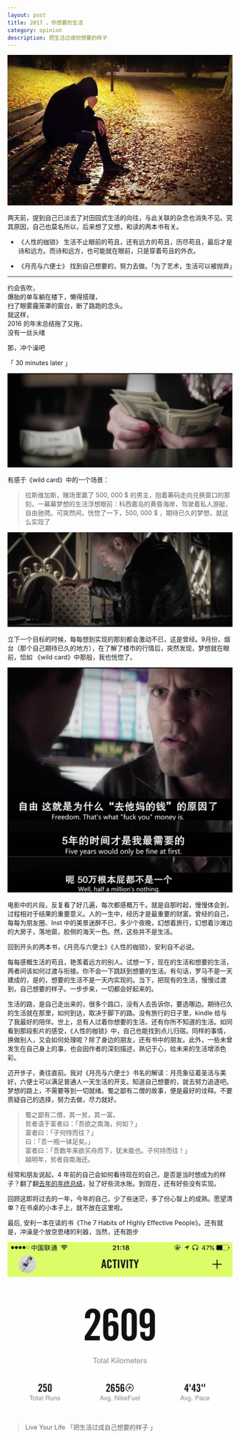 ```yaml
---
layout: post
title: 2017 ，你想要的生活
category: opinion
description: 把生活过成你想要的样子
---
```


![think what](/images/2016_12/think-what.jpeg)

两天前，提到自己已淡去了对田园式生活的向往，与此关联的杂念也消失不见。究其原因，自己也莫名所以，后来想了又想，和读的两本书有关。
<br/>

* 《人性的枷锁》 
生活不止眼前的苟且，还有远方的苟且，历尽苟且，最后才是诗和远方。而诗和远方，也可能就在眼前，只是穿着苟且的外衣。  

* 《月亮与六便士》 
找到自己想要的，努力去做。「为了艺术，生活可以被抛弃」  

------

约会告吹，   
爆胎的单车躺在楼下，懒得搭理，  
扫了眼雾霾笼罩的窗台，断了路跑的念头。  
就这样，  
2016 的年末总结拖了又拖，  
没有一丝头绪    

那，冲个澡吧

「 30 minutes later 」

![money](/images/2016_12/money.jpeg)

有感于《wild card》中的一个场景：  

> 拉斯维加斯，赌场里赢了 500, 000 $ 的男主，抱着筹码走向兑换窗口的那刻，一幕幕梦想的生活浮想眼前：科西嘉岛的黄昏海岸，驾驶着私人游艇，自由驰骋。可突然间，恍惚了一下，500, 000 $ ，期待已久的梦想，就这么实现了

![puzzle](/images/2016_12/puzzle.jpeg)

立下一个目标的时候，每每想到实现的那刻都会激动不已，这是曾经。9月份，烟台（那个自己期待已久的地方），在了解了楼市的行情后，突然发现，梦想就在眼前，恰如 《wild card》中那般，我也恍惚了。

![thoughts](/images/2016_12/thoughts.jpeg)

电影中的片段，反复看了好几遍，每次都感概万千。就是自那时起，慢慢体会到，过程相对于结果的重要意义。人的一生中，经历才是最重要的财富。曾经的自己，每每为朋友圈、Inst 中的美景迷醉不已，多少个夜晚，幻想着旅行，幻想着沙滩边的大房子，落地窗，脸侧的海天一色。然，这些并不是生活。

回到开头的两本书，《月亮与六便士》《人性的枷锁》，安利自不必说。

每每感概生活的苟且，艳羡着远方的别人。试想一下，现在的生活和想要的生活，两者间该如何过渡与衔接。你不会一下跳跃到想要的生活。有句话，罗马不是一天建成的，是的，想要的生活不是一天内实现的。当下，把现有的生活，慢慢过渡到，自己想要的样子。一步步来，一切都会好起来的。

生活的路，是自己走出来的，很多个路口，没有人去告诉你，要选哪边。期待已久的生活就在那里，如何到达，取决于脚下的路。没有旅行的日子里，kindle 给与了我最好的陪伴。世上，总有人过着你想要的生活，还有你所不知道的生活。如同看到那段影片的感受，《人性的枷锁》中，自己也能找到点儿归宿。同样的事情，换做别人，又会如何处理呢？除了身边的朋友，还有书中的朋友。此外，一些未曾发生在自己身上的事，也会因作者的深刻描述，熟记于心，给未来的生活增添色彩。

迈开步子，勇往直前。我对《月亮与六便士》书名的解读：月亮象征着圣洁与美好，六便士可以满足普通人一天生活的开支。知道自己想要的，就去努力追逐吧。梦想的路上，不需要等到一切就绪。蜀之鄙有二僧的故事，便是最好的诠释。不要质疑自己的选择，努力去做，尽力就好。

> 蜀之鄙有二僧，其一贫，其一富。  
> 贫者语于富者曰：「吾欲之南海，何如？」  
> 富者曰：「子何恃而往？」  
> 曰：「吾一瓶一钵足矣。」  
> 富者曰：「吾数年来欲买舟而下，犹未能也。子何持而往！」  
> 越明年，贫者自南海还。  


经常和朋友说起，4 年前的自己会如何看待现在的自己，是否是当时想成为的样子？翻了翻[去年的年终总结](http://dhong.co/bye-2015-hey-2016)，扯了好些流水账。到现在，还有好些没有实现。

回顾这即将过去的一年，今年的自己，少了些迷茫，多了份心智上的成熟。愿望清单？在书桌的小本子上，就不放在这里啦。

最后, 安利一本在读的书《The 7 Habits of Highly Effective People》。还有就是，冲澡是个放空思绪的利器，当然，还有跑步

![nike plus](/images/2016_12/nike-plus.jpeg)

> Live Your Life 「把生活过成自己想要的样子 」

